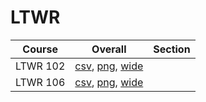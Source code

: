 # LTWR

| Course | Overall | Section |
| ------ | ------- | ------- |
| LTWR 102 | [csv](https://github.com/UCSD-Historical-Enrollment-Data/2024Summer1/blob/main/overall/LTWR%20102.csv), [png](https://raw.githubusercontent.com/UCSD-Historical-Enrollment-Data/2024Summer1/main/plot_overall/LTWR%20102.png), [wide](https://raw.githubusercontent.com/UCSD-Historical-Enrollment-Data/2024Summer1/main/plot_overall_wide/LTWR%20102.png) |  |
| LTWR 106 | [csv](https://github.com/UCSD-Historical-Enrollment-Data/2024Summer1/blob/main/overall/LTWR%20106.csv), [png](https://raw.githubusercontent.com/UCSD-Historical-Enrollment-Data/2024Summer1/main/plot_overall/LTWR%20106.png), [wide](https://raw.githubusercontent.com/UCSD-Historical-Enrollment-Data/2024Summer1/main/plot_overall_wide/LTWR%20106.png) |  |
